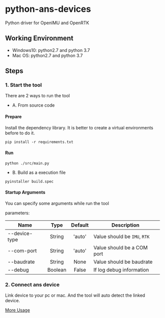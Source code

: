# python-ans-devices
Python driver for OpenIMU and OpenRTK

## Working Environment 
- Windows10: python2.7 and python 3.7
- Mac OS: python2.7 and python 3.7

## Steps

### 1. Start the tool
There are 2 ways to run the tool
- A. From source code
#### Prepare
Install the dependency library. It is better to create a virtual environments before to do it.
```
pip install -r requirements.txt
```
#### Run
```
python ./src/main.py
```
- B. Build as a execution file
```
pyinstaller build.spec
```

#### Startup Arguments
You can specify some arguments while run the tool

parameters:

| Name | Type | Default | Description |
| - | :-: | :-: | - |
| --device-type | String | 'auto' | Value should be `IMU`, `RTK` |
| --com-port | String | 'auto' | Value should be a COM port |
| --baudrate | String | None | Value should be baudrate |
| --debug | Boolean | False | If log debug information |

### 2. Connect ans device
Link device to your pc or mac. And the tool will auto detect the linked device.

[More Usage](USAGE.md "More Usage")
